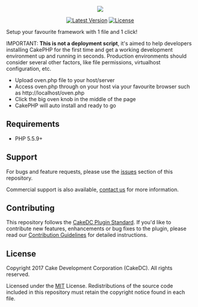 <p align="center"><img src="https://dc74e15a9d6a20fc42e9-8180e0640683960d833bd97592fb3e61.ssl.cf2.rackcdn.com/img/Oven-CakePHP-WhiteBackground.svg"></p>

<p align="center">
<a href="https://packagist.org/packages/CakeDC/oven"><img src="https://poser.pugx.org/CakeDC/oven/v/stable.png" alt="Latest Version"></a>
<a href="https://packagist.org/packages/CakeDC/oven"><img src="https://poser.pugx.org/CakeDC/oven/license.svg" alt="License"></a>
</p>

Setup your favourite framework with 1 file and 1 click!

IMPORTANT: **This is not a deployment script**, it's aimed to help developers installing CakePHP for the first time
and get a working development environment up and running in seconds. Production environments should consider several other factors, like file permissions, virtualhost configuration, etc.

* Upload oven.php file to your host/server
* Access oven.php through on your host via your favourite browser such as http://localhost/oven.php
* Click the big oven knob in the middle of the page
* CakePHP will auto install and ready to go

Requirements
------------

* PHP 5.5.9+

Support
-------

For bugs and feature requests, please use the [issues](https://github.com/CakeDC/oven/issues) section of this repository.

Commercial support is also available, [contact us](https://www.cakedc.com/contact) for more information.

Contributing
------------

This repository follows the [CakeDC Plugin Standard](https://www.cakedc.com/plugin-standard). If you'd like to contribute new features, enhancements or bug fixes to the plugin, please read our [Contribution Guidelines](https://www.cakedc.com/contribution-guidelines) for detailed instructions.

License
-------

Copyright 2017 Cake Development Corporation (CakeDC). All rights reserved.

Licensed under the [MIT](http://www.opensource.org/licenses/mit-license.php) License. Redistributions of the source code included in this repository must retain the copyright notice found in each file.
